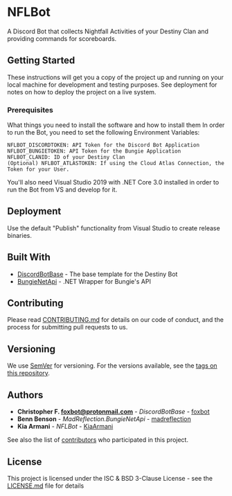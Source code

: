 # NFLBot

A Discord Bot that collects Nightfall Activities of your Destiny Clan and providing commands for scoreboards.

## Getting Started

These instructions will get you a copy of the project up and running on your local machine for development and testing purposes. See deployment for notes on how to deploy the project on a live system.

### Prerequisites

What things you need to install the software and how to install them
In order to run the Bot, you need to set the following Environment Variables:

```
NFLBOT_DISCORDTOKEN: API Token for the Discord Bot Application
NFLBOT_BUNGIETOKEN: API Token for the Bungie Application
NFLBOT_CLANID: ID of your Destiny Clan
(Optional) NFLBOT_ATLASTOKEN: If using the Cloud Atlas Connection, the Token for your User.
```

You'll also need Visual Studio 2019 with .NET Core 3.0 installed in order to run the Bot from VS and develop for it.

## Deployment

Use the default "Publish" functionality from Visual Studio to create release binaries.

## Built With

* [DiscordBotBase](https://github.com/foxbot/DiscordBotBase) - The base template for the Destiny Bot
* [BungieNetApi](https://github.com/madreflection/MadReflection.BungieNetApi) - .NET Wrapper for Bungie's API

## Contributing

Please read [CONTRIBUTING.md](https://github.com/KiaArmani/NFLBot/CONTRIBUTING.md) for details on our code of conduct, and the process for submitting pull requests to us.

## Versioning

We use [SemVer](http://semver.org/) for versioning. For the versions available, see the [tags on this repository](https://github.com/your/project/tags). 

## Authors

* **Christopher F. <foxbot@protonmail.com>** - *DiscordBotBase* - [foxbot](https://github.com/foxbot/)
* **Benn Benson** - *MadReflection.BungieNetApi* - [madreflection](https://github.com/madreflection/)
* **Kia Armani** - *NFLBot* - [KiaArmani](https://github.com/KiaArmani/)

See also the list of [contributors](https://github.com/KiaArmani/NFLBot/contributors) who participated in this project.

## License

This project is licensed under the ISC & BSD 3-Clause License - see the [LICENSE.md](LICENSE.md) file for details

